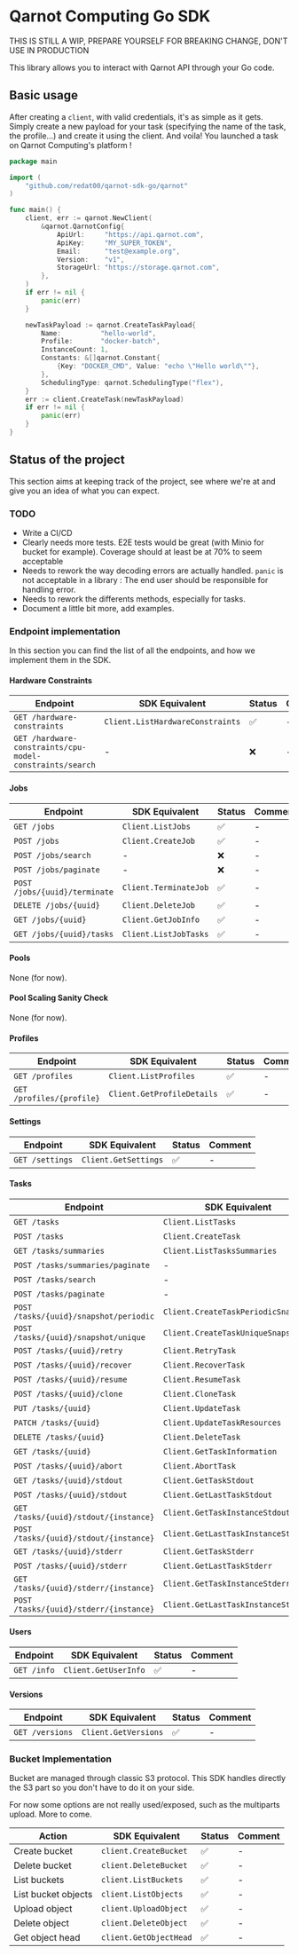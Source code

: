 # Qarnot Computing Go SDK

THIS IS STILL A WIP, PREPARE YOURSELF FOR BREAKING CHANGE, DON'T USE IN PRODUCTION

This library allows you to interact with Qarnot API through your Go code.

## Basic usage

After creating a `client`, with valid credentials, it's as simple as it gets. Simply create a new payload for your task (specifying the name of the task, the profile...) and create it using the client. And voila! You launched a task on Qarnot Computing's platform !


```go
package main

import (
	"github.com/redat00/qarnot-sdk-go/qarnot"
)

func main() {
	client, err := qarnot.NewClient(
		&qarnot.QarnotConfig{
			ApiUrl:     "https://api.qarnot.com",
			ApiKey:     "MY_SUPER_TOKEN",
			Email:      "test@example.org",
			Version:    "v1",
			StorageUrl: "https://storage.qarnot.com",
		},
	)
	if err != nil {
		panic(err)
	}

	newTaskPayload := qarnot.CreateTaskPayload{
		Name:          "hello-world",
		Profile:       "docker-batch",
		InstanceCount: 1,
		Constants: &[]qarnot.Constant{
			{Key: "DOCKER_CMD", Value: "echo \"Hello world\""},
		},
		SchedulingType: qarnot.SchedulingType("flex"),
	}
	err := client.CreateTask(newTaskPayload)
	if err != nil {
		panic(err)
	}
}
```

## Status of the project

This section aims at keeping track of the project, see where we're at and give you an idea of what you can expect.

### TODO

- Write a CI/CD
- Clearly needs more tests. E2E tests would be great (with Minio for bucket for example). Coverage should at least be at 70% to seem acceptable
- Needs to rework the way decoding errors are actually handled. `panic` is not acceptable in a library : The end user should be responsible for handling error.
- Needs to rework the differents methods, especially for tasks.
- Document a little bit more, add examples.

### Endpoint implementation

In this section you can find the list of all the endpoints, and how we implement them in the SDK.

#### Hardware Constraints

| Endpoint | SDK Equivalent | Status | Comment |
| --- | --- | --- | --- |
| `GET /hardware-constraints` | `Client.ListHardwareConstraints` | ✅ | - |
| `GET /hardware-constraints/cpu-model-constraints/search` | - | ❌ | - |

#### Jobs

| Endpoint | SDK Equivalent | Status | Comment |
| --- | --- | --- | --- |
| `GET /jobs` | `Client.ListJobs` | ✅ | - |
| `POST /jobs` | `Client.CreateJob` | ✅ | - |
| `POST /jobs/search` | - | ❌ | - |
| `POST /jobs/paginate` | - | ❌ | - |
| `POST /jobs/{uuid}/terminate` | `Client.TerminateJob` | ✅ | - |
| `DELETE /jobs/{uuid}` | `Client.DeleteJob` | ✅ | - |
| `GET /jobs/{uuid}` | `Client.GetJobInfo` | ✅ | - |
| `GET /jobs/{uuid}/tasks` | `Client.ListJobTasks` | ✅ | - |

#### Pools

None (for now).

#### Pool Scaling Sanity Check

None (for now).

#### Profiles

| Endpoint | SDK Equivalent | Status | Comment |
| --- | --- | --- | --- |
| `GET /profiles` | `Client.ListProfiles` | ✅ | - |
| `GET /profiles/{profile}` | `Client.GetProfileDetails` | ✅ | - |

#### Settings

| Endpoint | SDK Equivalent | Status | Comment |
| --- | --- | --- | --- |
| `GET /settings` | `Client.GetSettings` | ✅ | - |

#### Tasks

| Endpoint | SDK Equivalent | Status | Comment |
| --- | --- | --- | --- |
| `GET /tasks` | `Client.ListTasks` | ✅ | - |
| `POST /tasks` | `Client.CreateTask` | ✅ | - |
| `GET /tasks/summaries` | `Client.ListTasksSummaries` | ✅ | - |
| `POST /tasks/summaries/paginate` | - | ❌ | - |
| `POST /tasks/search` | - | ❌ | - |
| `POST /tasks/paginate` | - | ❌ | - |
| `POST /tasks/{uuid}/snapshot/periodic` | `Client.CreateTaskPeriodicSnapshot` | ✅ | - |
| `POST /tasks/{uuid}/snapshot/unique` | `Client.CreateTaskUniqueSnapshot` | ✅ | - |
| `POST /tasks/{uuid}/retry` | `Client.RetryTask` | ✅ | - |
| `POST /tasks/{uuid}/recover` | `Client.RecoverTask` | ✅ | - |
| `POST /tasks/{uuid}/resume` | `Client.ResumeTask` | ✅ | - |
| `POST /tasks/{uuid}/clone` | `Client.CloneTask` | ✅ | - |
| `PUT /tasks/{uuid}` | `Client.UpdateTask` | ✅ | - |
| `PATCH /tasks/{uuid}` | `Client.UpdateTaskResources` | ✅ | - |
| `DELETE /tasks/{uuid}` | `Client.DeleteTask` | ✅ | - |
| `GET /tasks/{uuid}` | `Client.GetTaskInformation` | ✅ | - |
| `POST /tasks/{uuid}/abort` | `Client.AbortTask` | ✅ | - |
| `GET /tasks/{uuid}/stdout` | `Client.GetTaskStdout` | ✅ | - |
| `POST /tasks/{uuid}/stdout` | `Client.GetLastTaskStdout` | ✅ | - |
| `GET /tasks/{uuid}/stdout/{instance}` | `Client.GetTaskInstanceStdout` | ✅ | - |
| `POST /tasks/{uuid}/stdout/{instance}` | `Client.GetLastTaskInstanceStdout` | ✅ | - |
| `GET /tasks/{uuid}/stderr` | `Client.GetTaskStderr` | ✅ | - |
| `POST /tasks/{uuid}/stderr` | `Client.GetLastTaskStderr` | ✅ | - |
| `GET /tasks/{uuid}/stderr/{instance}` | `Client.GetTaskInstanceStderr` | ✅ | - |
| `POST /tasks/{uuid}/stderr/{instance}` | `Client.GetLastTaskInstanceStderr` | ✅ | - |

#### Users

| Endpoint | SDK Equivalent | Status | Comment |
| --- | --- | --- | --- |
| `GET /info` | `Client.GetUserInfo` | ✅ | - |


#### Versions

| Endpoint | SDK Equivalent | Status | Comment |
| --- | --- | --- | --- |
| `GET /versions` | `Client.GetVersions` | ✅ | - |

### Bucket Implementation

Bucket are managed through classic S3 protocol. This SDK handles directly the S3 part so you don't have to do it on your side.

For now some options are not really used/exposed, such as the multiparts upload. More to come.



| Action | SDK Equivalent | Status | Comment |
| ------ | -------------- | ------ | ------- |
| Create bucket | `client.CreateBucket` | ✅ | - |
| Delete bucket | `client.DeleteBucket` | ✅ | - |
| List buckets | `client.ListBuckets` | ✅ | - |
| List bucket objects | `client.ListObjects` | ✅ | - |
| Upload object | `client.UploadObject` | ✅ | - |
| Delete object | `client.DeleteObject` | ✅ | - |
| Get object head | `client.GetObjectHead` | ✅ | - |
